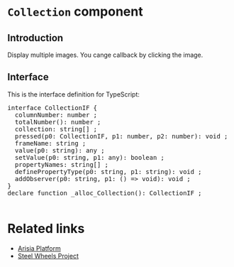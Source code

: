 # `Collection` component

## Introduction
Display multiple images. You cange callback by clicking the image.

## Interface

This is the interface definition for TypeScript:
<pre>
interface CollectionIF {
  columnNumber: number ;
  totalNumber(): number ;
  collection: string[] ;
  pressed(p0: CollectionIF, p1: number, p2: number): void ;
  frameName: string ;
  value(p0: string): any ;
  setValue(p0: string, p1: any): boolean ;
  propertyNames: string[] ;
  definePropertyType(p0: string, p1: string): void ;
  addObserver(p0: string, p1: () => void): void ;
}
declare function _alloc_Collection(): CollectionIF ;

</pre>

# Related links
* [Arisia Platform](https://github.com/steelwheels/Arisia#readme)
* [Steel Wheels Project](https://github.com/steelwheels)




